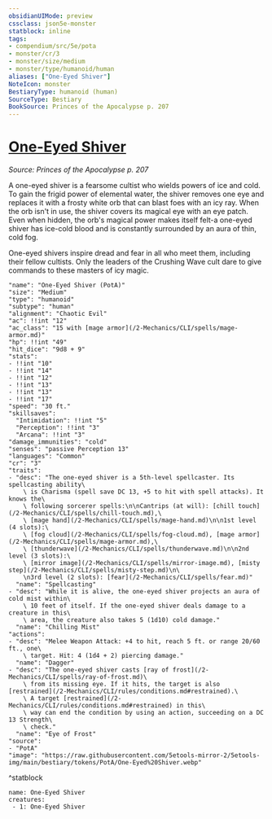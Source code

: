 ```yaml
---
obsidianUIMode: preview
cssclass: json5e-monster
statblock: inline
tags:
- compendium/src/5e/pota
- monster/cr/3
- monster/size/medium
- monster/type/humanoid/human
aliases: ["One-Eyed Shiver"]
NoteIcon: monster
BestiaryType: humanoid (human)
SourceType: Bestiary
BookSource: Princes of the Apocalypse p. 207
---
```

# [One-Eyed Shiver](2-Mechanics\CLI\bestiary\humanoid/one-eyed-shiver-pota.md)
*Source: Princes of the Apocalypse p. 207*  

A one-eyed shiver is a fearsome cultist who wields powers of ice and cold. To gain the frigid power of elemental water, the shiver removes one eye and replaces it with a frosty white orb that can blast foes with an icy ray. When the orb isn't in use, the shiver covers its magical eye with an eye patch. Even when hidden, the orb's magical power makes itself felt-a one-eyed shiver has ice-cold blood and is constantly surrounded by an aura of thin, cold fog.

One-eyed shivers inspire dread and fear in all who meet them, including their fellow cultists. Only the leaders of the Crushing Wave cult dare to give commands to these masters of icy magic.

```statblock
"name": "One-Eyed Shiver (PotA)"
"size": "Medium"
"type": "humanoid"
"subtype": "human"
"alignment": "Chaotic Evil"
"ac": !!int "12"
"ac_class": "15 with [mage armor](/2-Mechanics/CLI/spells/mage-armor.md)"
"hp": !!int "49"
"hit_dice": "9d8 + 9"
"stats":
- !!int "10"
- !!int "14"
- !!int "12"
- !!int "13"
- !!int "13"
- !!int "17"
"speed": "30 ft."
"skillsaves":
  "Intimidation": !!int "5"
  "Perception": !!int "3"
  "Arcana": !!int "3"
"damage_immunities": "cold"
"senses": "passive Perception 13"
"languages": "Common"
"cr": "3"
"traits":
- "desc": "The one-eyed shiver is a 5th-level spellcaster. Its spellcasting ability\
    \ is Charisma (spell save DC 13, +5 to hit with spell attacks). It knows the\
    \ following sorcerer spells:\n\nCantrips (at will): [chill touch](/2-Mechanics/CLI/spells/chill-touch.md),\
    \ [mage hand](/2-Mechanics/CLI/spells/mage-hand.md)\n\n1st level (4 slots):\
    \ [fog cloud](/2-Mechanics/CLI/spells/fog-cloud.md), [mage armor](/2-Mechanics/CLI/spells/mage-armor.md),\
    \ [thunderwave](/2-Mechanics/CLI/spells/thunderwave.md)\n\n2nd level (3 slots):\
    \ [mirror image](/2-Mechanics/CLI/spells/mirror-image.md), [misty step](/2-Mechanics/CLI/spells/misty-step.md)\n\
    \n3rd level (2 slots): [fear](/2-Mechanics/CLI/spells/fear.md)"
  "name": "Spellcasting"
- "desc": "While it is alive, the one-eyed shiver projects an aura of cold mist within\
    \ 10 feet of itself. If the one-eyed shiver deals damage to a creature in this\
    \ area, the creature also takes 5 (1d10) cold damage."
  "name": "Chilling Mist"
"actions":
- "desc": "Melee Weapon Attack: +4 to hit, reach 5 ft. or range 20/60 ft., one\
    \ target. Hit: 4 (1d4 + 2) piercing damage."
  "name": "Dagger"
- "desc": "The one-eyed shiver casts [ray of frost](/2-Mechanics/CLI/spells/ray-of-frost.md)\
    \ from its missing eye. If it hits, the target is also [restrained](/2-Mechanics/CLI/rules/conditions.md#restrained).\
    \ A target [restrained](/2-Mechanics/CLI/rules/conditions.md#restrained) in this\
    \ way can end the condition by using an action, succeeding on a DC 13 Strength\
    \ check."
  "name": "Eye of Frost"
"source":
- "PotA"
"image": "https://raw.githubusercontent.com/5etools-mirror-2/5etools-img/main/bestiary/tokens/PotA/One-Eyed%20Shiver.webp"
```
^statblock

```encounter-table
name: One-Eyed Shiver
creatures:
 - 1: One-Eyed Shiver
```